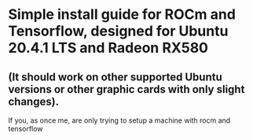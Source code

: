 # Simple install guide for ROCm and Tensorflow, designed for Ubuntu 20.4.1 LTS and Radeon RX580 
## (It should work on other supported Ubuntu versions or other graphic cards with only slight changes).

If you, as once me, are only trying to setup a machine with rocm and tensorflow 
